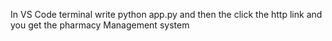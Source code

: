 In VS Code terminal write python app.py and then the click the http link and you get the pharmacy Management system 
